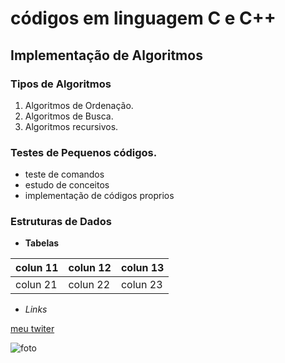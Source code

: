 #  códigos em linguagem C e C++
## Implementação de Algoritmos
### Tipos de Algoritmos
1. Algoritmos de Ordenação.
1. Algoritmos de Busca.
1. Algoritmos recursivos.
### Testes de Pequenos códigos.
 * teste de comandos
 * estudo de conceitos
 * implementação de códigos proprios
### Estruturas de Dados
 * **Tabelas**

  | colun 11 | colun 12 | colun 13|
  |---|---|---|
  | colun 21 | colun 22 | colun 23 |
  
* *Links*

[meu twiter](https://mobile.twitter.com/Jhon_Hewlly)

![foto](https://img.freepik.com/vetores-gratis/esporte-mascote-caveira-com-capuz_188253-429.jpg?w=740)
